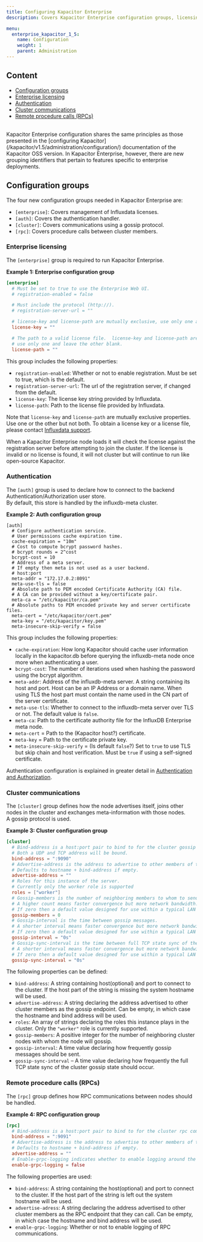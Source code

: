 ```yaml
---
title: Configuring Kapacitor Enterprise
description: Covers Kapacitor Enterprise configuration groups, licensing, authentication, cluster communications, and remote procedure calls (RPCs).

menu:
  enterprise_kapacitor_1_5:
    name: Configuration
    weight: 1
    parent: Administration
---
```


## Content

* [Configuration groups](#configuration-groups)
* [Enterprise licensing](#enterprise-licensing)
* [Authentication](#authentication)
* [Cluster communications](#cluster-communications)
* [Remote procedure calls (RPCs)](#remote-procedure-calls-rpcs)

<br/>
Kapacitor Enterprise configuration shares the same principles as those presented
in the [configuring Kapacitor](/kapacitor/v1.5/administration/configuration/)
documentation of the Kapacitor OSS version.
In Kapacitor Enterprise, however, there are new grouping identifiers that pertain
to features specific to enterprise deployments.

## Configuration groups

The four new configuration groups needed in Kapacitor Enterprise are:

* `[enterprise]`: Covers management of Influxdata licenses.
* `[auth]`: Covers the authentication handler.
* `[cluster]`: Covers communications using a gossip protocol.
* `[rpc]`: Covers procedure calls between cluster members.

### Enterprise licensing

The `[enterprise]` group is required to run Kapacitor Enterprise.  

**Example 1: Enterprise configuration group**
```toml
[enterprise]
  # Must be set to true to use the Enterprise Web UI.
  # registration-enabled = false

  # Must include the protocol (http://).
  # registration-server-url = ""

  # license-key and license-path are mutually exclusive, use only one and leave the other blank.
  license-key = ""

  # The path to a valid license file.  license-key and license-path are mutually exclusive,
  # use only one and leave the other blank.
  license-path = ""
```

This group includes the following properties:

* `registration-enabled`: Whether or not to enable registration.  Must be set to true, which is the default.
* `registration-server-url`: The url of the registration server, if changed from the default.
* `license-key`: The license key string provided by Influxdata.
* `license-path`: Path to the license file provided by Influxdata.

Note that `license-key` and `license-path` are mutually exclusive properties.
Use one or the other but not both.  To obtain a license key or a license file,
please contact [Influxdata support](mailto:Support@InfluxData.com).

When a Kapacitor Enterprise node loads it will check the license against the
registration server before attempting to join the cluster. If the license is
invalid or no license is found, it will not cluster but will continue to run
like open-source Kapacitor.

### Authentication

The `[auth]` group is used to declare how to connect to the backend
Authentication/Authorization user store.  
By default, this store is handled by the influxdb-meta cluster.

**Example 2: Auth configuration group**
```
[auth]
  # Configure authentication service.
  # User permissions cache expiration time.
  cache-expiration = "10m"
  # Cost to compute bcrypt password hashes.
  # bcrypt rounds = 2^cost
  bcrypt-cost = 10
  # Address of a meta server.
  # If empty then meta is not used as a user backend.
  # host:port
  meta-addr = "172.17.0.2:8091"
  meta-use-tls = false
  # Absolute path to PEM encoded Certificate Authority (CA) file.
  # A CA can be provided without a key/certificate pair.
  meta-ca = "/etc/kapacitor/ca.pem"
  # Absolute paths to PEM encoded private key and server certificate files.
  meta-cert = "/etc/kapacitor/cert.pem"
  meta-key = "/etc/kapacitor/key.pem"
  meta-insecure-skip-verify = false
```

This group includes the following properties:

* `cache-expiration`: How long Kapacitor should cache user information locally in the kapacitor.db before querying the influxdb-meta node once more when authenticating a user.
* `bcrypt-cost`: The number of iterations used when hashing the password using the bcrypt algorithm.
* `meta-addr`: Address of the influxdb-meta server.  A string containing its host and port. Host can be an IP Address or a domain name.  When using TLS the host part must contain the name used in the CN part of the server certificate.
* `meta-use-tls`: Whether to connect to the influxdb-meta server over TLS or not. The default value is `false`.
* `meta-ca`: Path to the certificate authority file for the InfluxDB Enterprise meta node.
* `meta-cert` = Path to the (Kapacitor host?) certificate.
* `meta-key` = Path to the certificate private key.
* `meta-insecure-skip-verify` = (Is default `false`?) Set to `true` to use TLS but skip chain and host verification. Must be `true` if using a self-signed certificate.

Authentication configuration is explained in greater detail in
[Authentication and Authorization](/enterprise_kapacitor/v1.5/administration/auth/).

### Cluster communications

The `[cluster]` group defines how the node advertises itself, joins other
nodes in the cluster and exchanges meta-information with those nodes.  
A gossip protocol is used.

**Example 3: Cluster configuration group**
```toml
[cluster]
  # Bind-address is a host:port pair to bind to for the cluster gossip communitcation.
  # Both a UDP and TCP address will be bound.
  bind-address = ":9090"
  # Advertise-address is the address to advertise to other members of the cluster for this member's gossip endpoint.
  # Defaults to hostname + bind-address if empty.
  advertise-address = ""
  # Roles for this instance of the server.
  # Currently only the worker role is supported
  roles = ["worker"]
  # Gossip-members is the number of neighboring members to whom to send gossip messages.
  # A higher count means faster convergence but more network bandwidth.
  # If zero then a default value designed for use within a typical LAN network is chosen.
  gossip-members = 0
  # Gossip-interval is the time between gossip messages.
  # A shorter interval means faster convergence but more network bandwidth.
  # If zero then a default value designed for use within a typical LAN network is chosen.
  gossip-interval = "0s"
  # Gossip-sync-interval is the time between full TCP state sync of the cluster gossip state.
  # A shorter interval means faster convergence but more network bandwidth.
  # If zero then a default value designed for use within a typical LAN network is chosen.
  gossip-sync-interval = "0s"

```

The following properties can be defined:

* `bind-address`: A string containing host(optional) and port to connect to the cluster.  If the host part of the string is missing the system hostname will be used.
* `advertise-address`: A string declaring the address advertised to other cluster members as the gossip endpoint.  Can be empty, in which case the hostname and bind address will be used.
* `roles`: An array of strings declaring the roles this instance plays in the cluster.  Only the `"worker"` role is currently supported.
* `gossip-members`: A positive integer for the number of neighboring cluster nodes with whom the node will gossip.
* `gossip-interval`: A time value declaring how frequently gossip messages should be sent.
* `gossip-sync-interval` &ndash; A time value declaring how frequently the full TCP state sync of the cluster gossip state should occur.

### Remote procedure calls (RPCs)

The `[rpc]` group defines how RPC communications between nodes should be handled.

**Example 4: RPC configuration group**
```toml
[rpc]
  # Bind-address is a host:port pair to bind to for the cluster rpc communitcation.
  bind-address = ":9091"
  # Advertise-address is the address to advertise to other members of the cluster for this member's rpc endpoint.
  # Defaults to hostname + bind-address if empty.
  advertise-address = ""
  # Enable-grpc-logging indicates whether to enable logging around the rpc communitcation.
  enable-grpc-logging = false

```

The following properties are used:

* `bind-address`: A string containing the host(optional) and port to connect to the cluster. If the host part of the string is left out the system hostname will be used.
* `advertise-adress`: A string declaring the address advertised to other cluster members as the RPC endpoint that they can call. Can be empty, in which case the hostname and bind address will be used.
* `enable-grpc-logging`: Whether or not to enable logging of RPC communications.
